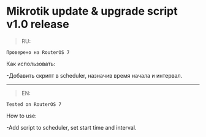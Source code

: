 # Mikrotik update & upgrade script v1.0 release

>RU:
```
Проверено на RouterOS 7
```
Как использовать:

-Добавить скрипт в scheduler, назначив время начала и интервал.
 ___
>EN:
```
Tested on RouterOS 7
```
How to use:

-Add script to scheduler, set start time and interval.
